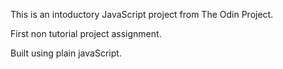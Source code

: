 This is an intoductory JavaScript project from The Odin Project.

First non tutorial project assignment.

Built using plain javaScript.
